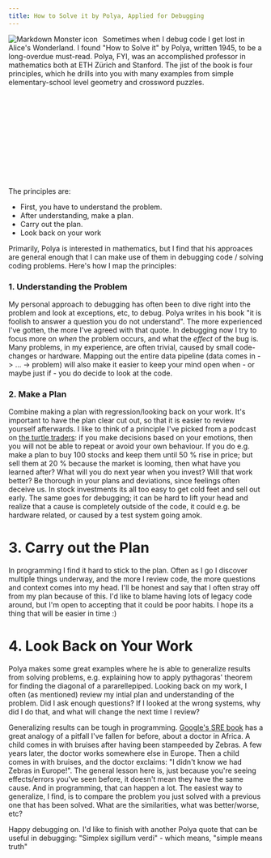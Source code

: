 ```yaml
---
title: How to Solve it by Polya, Applied for Debugging
---
```


<img src="https://upload.wikimedia.org/wikipedia/en/9/91/HowToSolveIt.jpg"
  alt="Markdown Monster icon"
  style="float: left; margin-right: 10px;" />

Sometimes when I debug code I get lost in Alice's Wonderland. I found "How to Solve it" by Polya, written 1945, to be a long-overdue must-read.
Polya, FYI, was an accomplished professor in mathematics both at ETH Zürich and Stanford.
The jist of the book is four principles, which he drills into you with many examples from simple elementary-school level geometry and crossword puzzles. 

<br />
<br />
<br />
<br />
<br />
<br />
<br />
<br />
<br />
<br />


The principles are:
<ul>
  <li>  First, you have to understand the problem. </li>
  <li>  After understanding, make a plan. </li>
  <li> Carry out the plan. </li>
  <li> Look back on your work </li>
</ul>

Primarily, Polya is interested in mathematics, but I find that his approaces are general enough that I can make use of them in debugging code / solving coding problems. Here's how I map the principles:

### 1. Understanding the Problem
My personal approach to debugging has often been to dive right into the problem and look at exceptions, etc, to debug. Polya writes in his book "it is foolish to answer a question you do not understand".
The more experienced I've gotten, the more I've agreed with that quote. In debugging now I try to focus more on _when_ the problem occurs, and what the _effect_ of the bug is.
Many problems, in my experience, are often trivial, caused by small code-changes or hardware. Mapping out the entire data pipeline (data comes in -> ...  -> problem) will also make it easier to keep your mind open when - or maybe just if - you do decide to look at the code.

### 2. Make a Plan
Combine making a plan with regression/looking back on your work. It's important to have the plan clear cut out, so that it is easier to review yourself afterwards. I like to think of a principle I've picked from a podcast on [the turtle traders](https://www.turtletrader.com/it/): if you make decisions based on your emotions, then you will not be able to repeat or avoid your own behaviour. If you do e.g. make a plan to buy 100 stocks and keep them until 50 % rise in price; but sell them at 20 % because the market is looming, then what have you learned after? What will you do next year when you invest? Will that work better? Be thorough in your plans and deviations, since feelings often deceive us. In stock investments its all too easy to get cold feet and sell out early. The same goes for debugging; it can be hard to lift your head and realize that a cause is completely outside of the code, it could e.g. be hardware related, or caused by a test system going amok.

# 3. Carry out the Plan
In programming I find it hard to stick to the plan. Often as I go I discover multiple things underway, and the more I review code, the more questions and context comes into my head. I'll be honest and say that I often stray off from my plan because of this. I'd like to blame having lots of legacy code around, but I'm open to accepting that it could be poor habits. I hope its a thing that will be easier in time :) 

# 4. Look Back on Your Work
Polya makes some great examples where he is able to generalize results from solving problems, e.g. explaining how to apply pythagoras' theorem for finding the diagonal of a pararellepiped.
Looking back on my work, I often (as mentioned) review my intial plan and understanding of the problem. Did I ask enough questions? If I looked at the wrong systems, why did I do that, and what will change the next time I review?


Generalizing results can be tough in programming. [Google's SRE book](https://landing.google.com/sre/sre-book/toc/index.html) has a great analogy of a pitfall I've fallen for before, about a doctor in Africa. A child comes in with bruises after having been stampeeded by Zebras. A few years later, the doctor works somewhere else in Europe. Then a child comes in with bruises, and the doctor exclaims: "I didn't know we had Zebras in Europe!". The general lesson here is, just because you're seeing effects/errors you've seen before, it doesn't mean they have the same cause. And in programming, that can happen a lot. The easiest way to generalize, I find, is to compare the problem you just solved with a previous one that has been solved. What are the similarities, what was better/worse, etc?


Happy debugging on. I'd like to finish with another Polya quote that can be useful in debugging:
"Simplex sigillum verdi" - which means, "simple means truth"
